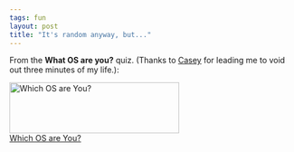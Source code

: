```yaml
---
tags: fun
layout: post
title: "It's random anyway, but..."
---
```




From the <b>What OS are you?</b> quiz. (Thanks to <a href="http://www.caseywest.com/">Casey</a> for leading me to void out three minutes of my life.):<br>

<p><a href="http://bbspot.com/News/2003/01/os_quiz.php"><img
src="http://www.bbspot.com/Images/News_Features/2003/01/os_quiz/debian.jpg" width="300" height="90"
border="0" alt="Which OS are You?"><br>Which OS are You?</a>


